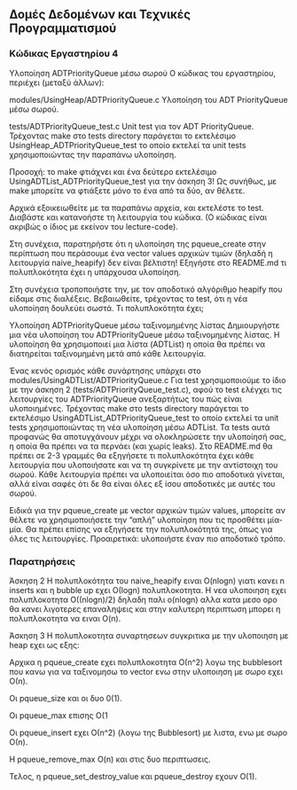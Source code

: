 ## Δομές Δεδομένων και Τεχνικές Προγραμματισμού

### Κώδικας Εργαστηρίου 4

Υλοποίηση ADTPriorityQueue μέσω σωρού
Ο κώδικας του εργαστηρίου, περιέχει (μεταξύ άλλων):

modules/UsingHeap/ADTPriorityQueue.c Υλοποίηση του ADT PriorityQueue μέσω σωρού.

tests/ADTPriorityQueue_test.c Unit test για τον ADT PriorityQueue. Τρέχοντας make στο tests directory παράγεται το εκτελέσιμο UsingHeap_ADTPriorityQueue_test το οποίο εκτελεί τα unit tests χρησιμοποιώντας την παραπάνω υλοποίηση.

Προσοχή: το make φτιάχνει και ένα δεύτερο εκτελέσιμο UsingADTList_ADTPriorityQueue_test για την άσκηση 3! Ως συνήθως, με make <executable> μπορείτε να φτιάξετε μόνο το ένα από τα δύο, αν θέλετε.

Αρχικά εξοικειωθείτε με τα παραπάνω αρχεία, και εκτελέστε το test. Διαβάστε και κατανοήστε τη λειτουργία του κώδικα. (Ο κώδικας είναι ακριβώς ο ίδιος με εκείνον του lecture-code).

Στη συνέχεια, παρατηρήστε ότι η υλοποίηση της pqueue_create στην περίπτωση που περάσουμε ένα vector values αρχικών τιμών (δηλαδή η λειτουργία naive_heapify) δεν είναι βέλτιστη! Εξηγήστε στο README.md τι πολυπλοκότητα έχει η υπάρχουσα υλοποίηση.

Στη συνέχεια τροποποιήστε την, με τον αποδοτικό αλγόριθμο heapify που είδαμε στις διαλέξεις. Βεβαιωθείτε, τρέχοντας το test, ότι η νέα υλοποίηση δουλεύει σωστά. Τι πολυπλοκότητα έχει;

Υλοποίηση ADTPriorityQueue μέσω ταξινομημένης λίστας
Δημιουργήστε μια νέα υλοποίηση του ADTPriorityQueue μέσω ταξινομημένης λίστας. Η υλοποίηση θα χρησιμοποιεί μια λίστα (ADTList) η οποία θα πρέπει να διατηρείται ταξινομημένη μετά από κάθε λειτουργία.

Ένας κενός ορισμός κάθε συνάρτησης υπάρχει στο modules/UsingADTList/ADTPriorityQueue.c
Για test χρησιμοποιούμε το ίδιο με την άσκηση 2 (tests/ADTPriorityQueue_test.c), αφού το test ελέγχει τις λειτουργίες του ADTPriorityQueue ανεξαρτήτως του πώς είναι υλοποιημένες.
Τρέχοντας make στο tests directory παράγεται το εκτελέσιμο UsingADTList_ADTPriorityQueue_test το οποίο εκτελεί τα unit tests χρησιμοποιώντας τη νέα υλοποίηση μέσω ADTList. Τα tests αυτά προφανώς θα αποτυγχάνουν μέχρι να ολοκληρώσετε την υλοποίησή σας, η οποία θα πρέπει να τα περνάει (και χωρίς leaks).
Στο README.md θα πρέπει σε 2-3 γραμμές θα εξηγήσετε τι πολυπλοκότητα έχει κάθε λειτουργία που υλοποιήσατε και να τη συγκρίνετε με την αντίστοιχη του σωρού. Κάθε λειτουργία πρέπει να υλοποιείται όσο πιο αποδοτικά γίνεται, αλλά είναι σαφές ότι δε θα είναι όλες εξ ίσου αποδοτικές με αυτές του σωρού.

Ειδικά για την pqueue_create με vector αρχικών τιμών values, μπορείτε αν θέλετε να χρησιμοποιήσετε την “απλή” υλοποίηση που τις προσθέτει μία-μία. Θα πρέπει επίσης να εξηγήσετε την πολυπλοκότητά της, όπως για όλες τις λειτουργίες. Προαιρετικά: υλοποιήστε έναν πιο αποδοτικό τρόπο.

### Παρατηρήσεις

Άσκηση 2
Η πολυπλοκότητα του naive_heapify ειναι O(nlogn) γιατι κανει n inserts και η bubble up εχει Ο(logn) πολυπλοκοτητα. 
Η νεα υλοποιηση εχει πολυπλοκοτητα Ο((nlogn)/2) δηλαδη παλι o(nlogn) αλλα κατα μεσο ορο θα κανει λιγοτερες επαναληψεις και στην καλυτερη περιπτωση μπορει η πολυπλοκοτητα να ειναι O(n). 

Άσκηση 3
Η πολυπλοκοτητα συναρτησεων συγκριτικα με την υλοποιηση με heap εχει ως εξης:

Αρχικα η pqueue_create εχει πολυπλοκοτητα Ο(n^2) λογω της bubblesort που κανω για να ταξινομησω το vector ενω στην υλοποιηση με σωρο εχει 
Ο(n).

Οι pqueue_size και οι δυο 0(1). 

Οι pqueue_max επισης Ο(1

Οι pqueue_insert εχει Ο(n^2) (λογω της Bubblesort) με λιστα, ενω με σωρο Ο(n).

H pqueue_remove_max O(n) και στις δυο περιπτωσεις.

Τελος, η pqueue_set_destroy_value και pqueue_destroy εχουν Ο(1).

